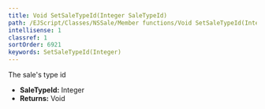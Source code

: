 ```yaml
---
title: Void SetSaleTypeId(Integer SaleTypeId)
path: /EJScript/Classes/NSSale/Member functions/Void SetSaleTypeId(Integer p_0)
intellisense: 1
classref: 1
sortOrder: 6921
keywords: SetSaleTypeId(Integer)
---
```



The sale's type id



* **SaleTypeId:** Integer
* **Returns:** Void


